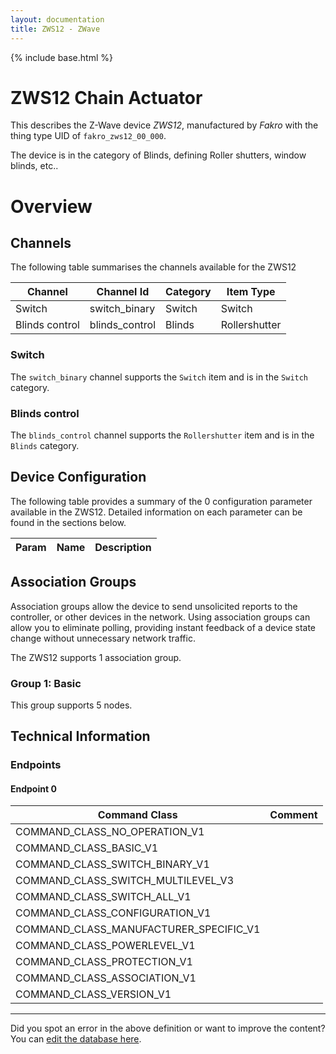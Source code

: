 ```yaml
---
layout: documentation
title: ZWS12 - ZWave
---
```


{% include base.html %}

# ZWS12 Chain Actuator
This describes the Z-Wave device *ZWS12*, manufactured by *Fakro* with the thing type UID of ```fakro_zws12_00_000```.

The device is in the category of Blinds, defining Roller shutters, window blinds, etc..

# Overview

## Channels
The following table summarises the channels available for the ZWS12

| Channel | Channel Id | Category | Item Type |
|---------|------------|----------|-----------|
| Switch | switch_binary | Switch | Switch | 
| Blinds control | blinds_control | Blinds | Rollershutter | 

### Switch
The ```switch_binary``` channel supports the ```Switch``` item and is in the ```Switch``` category.

### Blinds control
The ```blinds_control``` channel supports the ```Rollershutter``` item and is in the ```Blinds``` category.



## Device Configuration
The following table provides a summary of the 0 configuration parameter available in the ZWS12.
Detailed information on each parameter can be found in the sections below.

| Param | Name  | Description |
|-------|-------|-------------|

## Association Groups
Association groups allow the device to send unsolicited reports to the controller, or other devices in the network. Using association groups can allow you to eliminate polling, providing instant feedback of a device state change without unnecessary network traffic.

The ZWS12 supports 1 association group.

### Group 1: Basic

This group supports 5 nodes.

## Technical Information

### Endpoints

#### Endpoint 0

| Command Class | Comment |
|---------------|---------|
| COMMAND_CLASS_NO_OPERATION_V1| |
| COMMAND_CLASS_BASIC_V1| |
| COMMAND_CLASS_SWITCH_BINARY_V1| |
| COMMAND_CLASS_SWITCH_MULTILEVEL_V3| |
| COMMAND_CLASS_SWITCH_ALL_V1| |
| COMMAND_CLASS_CONFIGURATION_V1| |
| COMMAND_CLASS_MANUFACTURER_SPECIFIC_V1| |
| COMMAND_CLASS_POWERLEVEL_V1| |
| COMMAND_CLASS_PROTECTION_V1| |
| COMMAND_CLASS_ASSOCIATION_V1| |
| COMMAND_CLASS_VERSION_V1| |

---

Did you spot an error in the above definition or want to improve the content?
You can [edit the database here](http://www.cd-jackson.com/index.php/zwave/zwave-device-database/zwave-device-list/devicesummary/325).

